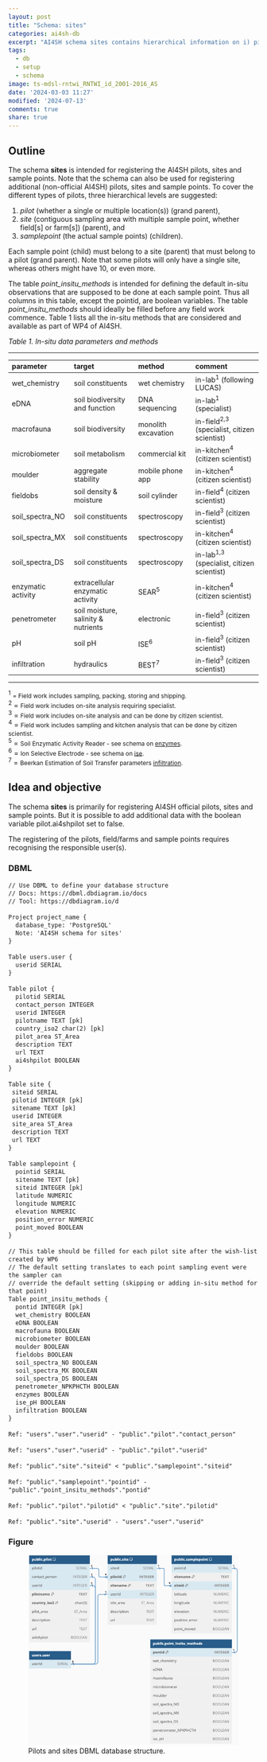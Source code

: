 ```yaml
---
layout: post
title: "Schema: sites"
categories: ai4sh-db
excerpt: "AI4SH schema sites contains hierarchical information on i) pilot sites, divided into ii) fields/farms and iii) individual sample points."
tags:
  - db
  - setup
  - schema
image: ts-mdsl-rntwi_RNTWI_id_2001-2016_AS
date: '2024-03-03 11:27'
modified: '2024-07-13'
comments: true
share: true
---
```


## Outline

The schema **sites** is intended for registering the AI4SH pilots, sites and sample points. Note that the schema can also be used for registering additional (non-official AI4SH) pilots, sites and sample points. To cover the different types of pilots, three hierarchical levels are suggested:

1. _pilot_ (whether a single or multiple location(s)) (grand parent),
2. _site_ (contiguous sampling area with multiple sample point, whether field[s] or farm[s]) (parent), and
3. _samplepoint_ (the actual sample points) (children).

Each sample point (child) must belong to a site (parent) that must belong to a pilot (grand parent). Note that some pilots will only have a single site, whereas others might have 10, or even more.

The table _point_insitu_methods_ is intended for defining the default in-situ observations that are supposed to be done at each sample point. Thus all columns in this table, except the pointid, are boolean variables. The table _point_insitu_methods_ should ideally be filled before any field work commence. Table 1 lists all the in-situ methods that are considered and available as part of WP4 of AI4SH.

_Table 1. In-situ data parameters and methods_

___________________________________________________________

| parameter | target | method | comment |
| :--------- | :--------- | :--------- | :--------- |
| wet_chemistry | soil constituents | wet chemistry | in-lab<sup>1</sup> (following LUCAS) |
| eDNA | soil biodiversity and function | DNA sequencing | in-lab<sup>1</sup> (specialist) |
| macrofauna | soil biodiversity | monolith excavation | in-field<sup>2,3</sup> (specialist, citizen scientist) |
| microbiometer | soil metabolism | commercial kit | in-kitchen<sup>4</sup> (citizen scientist) |
| moulder | aggregate stability | mobile phone app | in-kitchen<sup>4</sup> (citizen scientist) |
| fieldobs | soil density & moisture | soil cylinder | in-field<sup>4</sup> (citizen scientist) |
| soil_spectra_NO | soil constituents | spectroscopy | in-field<sup>3</sup> (citizen scientist) |
| soil_spectra_MX | soil constituents | spectroscopy | in-kitchen<sup>4</sup> (citizen scientist) |
| soil_spectra_DS | soil constituents | spectroscopy | in-lab<sup>1,3</sup> (specialist, citizen scientist)|
| enzymatic activity | extracellular enzymatic activity | SEAR<sup>5</sup> | in-kitchen<sup>4</sup> (citizen scientist) |
| penetrometer | soil moisture, salinity & nutrients | electronic | in-field<sup>3</sup> (citizen scientist) |
| pH | soil pH | ISE<sup>6</sup> | in-field<sup>3</sup> (citizen scientist) |
| infiltration | hydraulics | BEST<sup>7</sup> | in-field<sup>3</sup> (citizen scientist) |


___________________________________________________________

<sup>1</sup> <span style="font-size:0.85em;">= Field work includes sampling, packing, storing and shipping.</span><br>
<sup>2</sup> = <span style="font-size:0.85em;">Field work includes on-site analysis requiring specialist.</span><br>
<sup>3</sup> = <span style="font-size:0.85em;">Field work includes on-site analysis and can be done by citizen scientist.</span><br>
<sup>4</sup> = <span style="font-size:0.85em;">Field work includes sampling and kitchen analysis that can be done by citizen scientist.</span><br>
<sup>5</sup> = <span style="font-size:0.85em;">Soil Enzymatic Activity Reader - see schema on [enzymes](../ai4sh-db_enzymes).</span><br>
<sup>6</sup> = <span style="font-size:0.85em;">Ion Selective Electrode - see schema on [ise](../ai4sh-db_ise).</span><br>
<sup>7</sup> = <span style="font-size:0.85em;">Beerkan Estimation of Soil Transfer parameters [infiltration](../ai4sh-db_infiltration).</span><br>

## Idea and objective

The schema **sites** is primarily for registering AI4SH official pilots, sites and sample points. But it is possible to add additional data with the boolean variable pilot.ai4shpilot set to false.

The registering of the pilots, field/farms and sample points requires recognising the responsible user(s).

### DBML

```
// Use DBML to define your database structure
// Docs: https://dbml.dbdiagram.io/docs
// Tool: https://dbdiagram.io/d

Project project_name {
  database_type: 'PostgreSQL'
  Note: 'AI4SH schema for sites'
}

Table users.user {
  userid SERIAL
}

Table pilot {
  pilotid SERIAL
  contact_person INTEGER
  userid INTEGER
  pilotname TEXT [pk]
  country_iso2 char(2) [pk]
  pilot_area ST_Area
  description TEXT
  url TEXT
  ai4shpilot BOOLEAN
}

Table site {
 siteid SERIAL
 pilotid INTEGER [pk]
 sitename TEXT [pk]
 userid INTEGER
 site_area ST_Area
 description TEXT
 url TEXT
}

Table samplepoint {
  pointid SERIAL
  sitename TEXT [pk]
  siteid INTEGER [pk]
  latitude NUMERIC
  longitude NUMERIC
  elevation NUMERIC
  position_error NUMERIC
  point_moved BOOLEAN
}

// This table should be filled for each pilot site after the wish-list created by WP6
// The default setting translates to each point sampling event were the sampler can
// override the default setting (skipping or adding in-situ method for that point)
Table point_insitu_methods {
  pontid INTEGER [pk]
  wet_chemistry BOOLEAN
  eDNA BOOLEAN
  macrofauna BOOLEAN
  microbiometer BOOLEAN
  moulder BOOLEAN
  fieldobs BOOLEAN
  soil_spectra_NO BOOLEAN
  soil_spectra_MX BOOLEAN
  soil_spectra_DS BOOLEAN
  penetrometer_NPKPHCTH BOOLEAN
  enzymes BOOLEAN
  ise_pH BOOLEAN
  infiltration BOOLEAN
}

Ref: "users"."user"."userid" - "public"."pilot"."contact_person"

Ref: "users"."user"."userid" - "public"."pilot"."userid"

Ref: "public"."site"."siteid" < "public"."samplepoint"."siteid"

Ref: "public"."samplepoint"."pointid" - "public"."point_insitu_methods"."pontid"

Ref: "public"."pilot"."pilotid" < "public"."site"."pilotid"

Ref: "public"."site"."userid" - "users"."user"."userid"
```

### Figure

<figure>
<a href="../../images/DBML_schema-pilots-sites.png">
<img src="../../images/DBML_schema-pilots-sites.png"></a>
<figcaption>Pilots and sites DBML database structure. </figcaption>
</figure>
